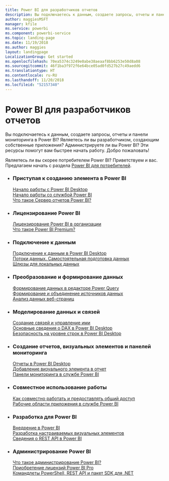 ```yaml
---
title: Power BI для разработчиков отчетов
description: Вы подключаетесь к данным, создаете запросы, отчеты и панели мониторинга в Power BI? Являетесь ли вы разработчиком, создающим собственные приложения, или администратором Power BI?
author: maggiesMSFT
manager: kfile
ms.service: powerbi
ms.component: powerbi-service
ms.topic: landing-page
ms.date: 11/19/2018
ms.author: maggies
layout: landingpage
LocalizationGroup: Get started
ms.openlocfilehash: 70ea5374c3249e0abe38aeaaf8bb6253e50d8a08
ms.sourcegitcommit: 46f1ba3f972f6e64bce05ad0fd527b27c49aedd6
ms.translationtype: HT
ms.contentlocale: ru-RU
ms.lasthandoff: 11/20/2018
ms.locfileid: "52157340"
---
```

# <a name="power-bi-for-report-designers"></a>Power BI для разработчиков отчетов

Вы подключаетесь к данным, создаете запросы, отчеты и панели мониторинга в Power BI? Являетесь ли вы разработчиком, создающим собственные приложения? Администрируете ли вы Power BI? Эти ресурсы помогут вам быстрее начать работу. Добро пожаловать!

Являетесь ли вы скорее потребителем Power BI? Приветствуем и вас. Предлагаем начать с раздела [Power BI для потребителей](consumer/power-bi-consumer-landing.md).

<ul class="panelContent cardsF"> 
              <li> 
                             <div class="cardSize"> 
                                           <div class="cardPadding"> 
                                                          <div class="card"> 
                                                                        <div class="cardText"> 
                                                                                      <h3>Приступая к созданию элемента в Power BI</h3> 
                                                                                      <p></p>
                                                                                            <a href="desktop-what-is-desktop.md">Начало работы с Power BI Desktop</a><br/> 
                                                                                            <a href="power-bi-overview.md">Начало работы со службой Power BI</a><br/> 
                                                                                            <a href="report-server/get-started.md">Что такое Сервер отчетов Power BI?</a>
                                                                        </div> 
                                                          </div> 
                                           </div> 
                             </div> 
              </li>
              <li> 
                             <div class="cardSize"> 
                                           <div class="cardPadding"> 
                                                          <div class="card"> 
                                                                        <div class="cardText"> 
                                                                                      <h3>Лицензирование Power BI</h3> 
                                                                                      <p></p>
                                                                                            <a href="service-admin-licensing-organization.md">Лицензирование Power BI в организации</a><br/> 
                                                                                            <a href="service-premium.md">Что такое Power BI Premium?</a> 
                                                                        </div> 
                                                          </div> 
                                           </div> 
                             </div> 
              </li>
              <li> 
                             <div class="cardSize"> 
                                           <div class="cardPadding"> 
                                                          <div class="card"> 
                                                                        <div class="cardText"> 
                                                                                      <h3>Подключение к данным</h3> 
                                                                                      <p></p>
                                                                                            <a href="desktop-quickstart-connect-to-data.md">Подключение к данным в Power BI Desktop </a><br/> 
                                                                                            <a href="service-dataflows-overview.md">Потоки данных. Самостоятельная подготовка данных</a><br/> 
                                                                                            <a href="service-gateway-install.md">Шлюзы для локальных данных</a>
                                                                        </div> 
                                                          </div> 
                                           </div> 
                             </div> 
              </li>
              <li> 
                             <div class="cardSize"> 
                                           <div class="cardPadding"> 
                                                          <div class="card"> 
                                                                        <div class="cardText"> 
                                                                                      <h3>Преобразование и формирование данных</h3> 
                                                                                      <p></p>
                                                                                            <a href="desktop-common-query-tasks.md">Формирование данных в редакторе Power Query</a><br/> 
                                                                                            <a href="desktop-shape-and-combine-data.md">Формирование и объединение источников данных</a><br/> 
                                                                                            <a href="desktop-tutorial-importing-and-analyzing-data-from-a-web-page.md">Анализ данных веб-страниц</a>
                                                                        </div> 
                                                          </div> 
                                           </div> 
                             </div> 
              </li>
              <li> 
                             <div class="cardSize"> 
                                           <div class="cardPadding"> 
                                                          <div class="card"> 
                                                                       <div class="cardText"> 
                                                                                      <h3>Моделирование данных и связей</h3> 
                                                                                      <p></p>
                                                                                            <a href="desktop-create-and-manage-relationships.md">Создание связей и управление ими</a><br/>
                                                                                            <a href="desktop-quickstart-learn-dax-basics.md">Основные сведения о DAX в Power BI Desktop</a><br/> 
                                                                                            <a href="service-admin-rls.md">Безопасность на уровне строк в Power BI Desktop</a> 
                                                                        </div> 
                                                          </div> 
                                           </div> 
                             </div> 
              </li>
              <li> 
                             <div class="cardSize"> 
                                           <div class="cardPadding"> 
                                                          <div class="card"> 
                                                                        <div class="cardText"> 
                                                                                      <h3>Создание отчетов, визуальных элементов и панелей мониторинга</h3> 
                                                                                      <p></p>
                                                                                            <a href="desktop-report-view.md">Отчеты в Power BI Desktop</a><br/> 
                                                                                            <a href="power-bi-report-add-visualizations-i.md">Добавление визуального элемента в отчет</a><br/> 
                                                                                            <a href="service-dashboard-create.md">Панели мониторинга в службе Power BI</a>
                                                                        </div> 
                                                          </div> 
                                           </div> 
                             </div> 
              </li>
              <li> 
                             <div class="cardSize"> 
                                           <div class="cardPadding"> 
                                                          <div class="card"> 
                                                                        <div class="cardText"> 
                                                                                      <h3>Совместное использование работы</h3> 
                                                                                      <p></p>
                                                                                            <a href="service-how-to-collaborate-distribute-dashboards-reports.md">Как совместно работать и предоставлять общий доступ</a><br/>
                                                                                            <a href="service-create-workspaces.md">Рабочие области приложения в службе Power BI</a> 
                                                                        </div> 
                                                          </div> 
                                           </div> 
                             </div> 
              </li>
              <li> 
                             <div class="cardSize"> 
                                           <div class="cardPadding"> 
                                                          <div class="card"> 
                                                                        <div class="cardText"> 
                                                                                      <h3>Разработка для Power BI</h3> 
                                                                                      <p></p>
                                                                                            <a href="developer/embedding.md">Внедрение в Power BI</a><br/> 
                                                                                            <a href="developer/custom-visual-develop-tutorial.md">Разработка настраиваемых визуальных элементов</a><br/> 
                                                                                            <a href="https://docs.microsoft.com/rest/api/power-bi">Сведения о REST API в Power BI</a>
                                                                        </div> 
                                                          </div> 
                                           </div> 
                             </div> 
              </li>
              <li> 
                             <div class="cardSize"> 
                                           <div class="cardPadding"> 
                                                          <div class="card"> 
                                                                        <div class="cardText"> 
                                                                                      <h3>Администрирование Power BI</h3> 
                                                                                      <p></p>
                                                                                            <a href="service-admin-administering-power-bi-in-your-organization.md">Что такое администрирование Power BI?</a><br/> 
                                                                                            <a href="service-admin-purchasing-power-bi-pro.md">Приобретение лицензий Power BI Pro</a><br/>
                                                                                            <a href="service-admin-reference.md">Командлеты PowerShell, REST API и пакет SDK для .NET</a>
                                                                        </div> 
                                                          </div> 
                                           </div> 
                             </div> 
              </li>
</ul>



